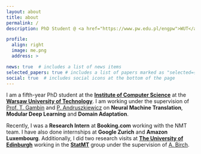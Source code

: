 ```yaml
---
layout: about
title: about
permalink: /
description: PhD Student @ <a href="https://www.pw.edu.pl/engpw">WUT</a>, currently @ <a href="https://www.ed.ac.uk/informatics"> UoE</a> 

profile:
  align: right
  image: me.png
  address: >

news: true  # includes a list of news items
selected_papers: true # includes a list of papers marked as "selected={true}"
social: true  # includes social icons at the bottom of the page
---
```


I am a fifth-year PhD student at the [**Institute of Computer Science**](http://www.ii.pw.edu.pl/ii_eng/Inst.-of-Computer-Science)
at the [**Warsaw University of Technology**](https://www.pw.edu.pl/engpw). I am working under the supervision of [Prof. T. Gambin](https://scholar.google.pl/citations?user=7yNxok4AAAAJ&hl=pl&oi=ao)
and [P. Andruszkiewicz](https://www.semanticscholar.org/author/P.-Andruszkiewicz/3103504) on **Neural Machine Translation**, **Modular Deep Learning** and **Domain Adaptation**.

Recently, I was a **Research Intern** at **Booking.com** working with the NMT team.
I have also done internships at **Google Zurich** and **Amazon Luxembourg**.
Additionally, I did two research visits at [**The University of Edinburgh**](https://www.ed.ac.uk/informatics)
working in the [**StatMT**](https://www.wiki.ed.ac.uk/display/statmt) group under the supervision of [A. Birch](https://homepages.inf.ed.ac.uk/abmayne/).

